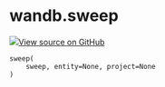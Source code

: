 # wandb.sweep

[![](https://www.tensorflow.org/images/GitHub-Mark-32px.png)View source on GitHub](https://www.github.com/wandb/client/tree/v0.10.28/wandb/wandb_controller.py#L740-L762)

```text
sweep(
    sweep, entity=None, project=None
)
```

